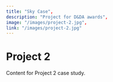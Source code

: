 ```yaml
---
title: "Sky Case",
description: "Project for D&DA awards",
image: "/images/project-2.jpg",
link: "/images/project-2.jpg"
---
```


# Project 2

Content for Project 2 case study.
